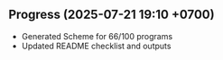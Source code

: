 ## Progress (2025-07-21 19:10 +0700)
- Generated Scheme for 66/100 programs
- Updated README checklist and outputs
